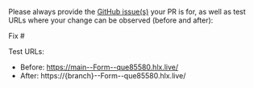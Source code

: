 Please always provide the [GitHub issue(s)](../issues) your PR is for, as well as test URLs where your change can be observed (before and after):

Fix #<gh-issue-id>

Test URLs:
- Before: https://main--Form--que85580.hlx.live/
- After: https://{branch}--Form--que85580.hlx.live/
